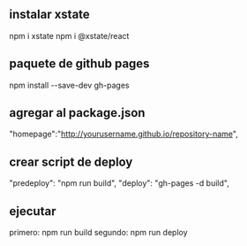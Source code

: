 ## instalar xstate
npm i xstate
npm i @xstate/react


## paquete de github pages
npm install --save-dev gh-pages
## agregar al package.json
"homepage":"http://yourusername.github.io/repository-name",
## crear script de deploy
"predeploy": "npm run build",
"deploy": "gh-pages -d build",
## ejecutar
primero: npm run build
segundo: npm run deploy